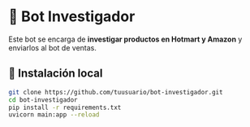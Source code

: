 # 🤖 Bot Investigador

Este bot se encarga de **investigar productos en Hotmart y Amazon** y enviarlos al bot de ventas.

## 🚀 Instalación local
```bash
git clone https://github.com/tuusuario/bot-investigador.git
cd bot-investigador
pip install -r requirements.txt
uvicorn main:app --reload
